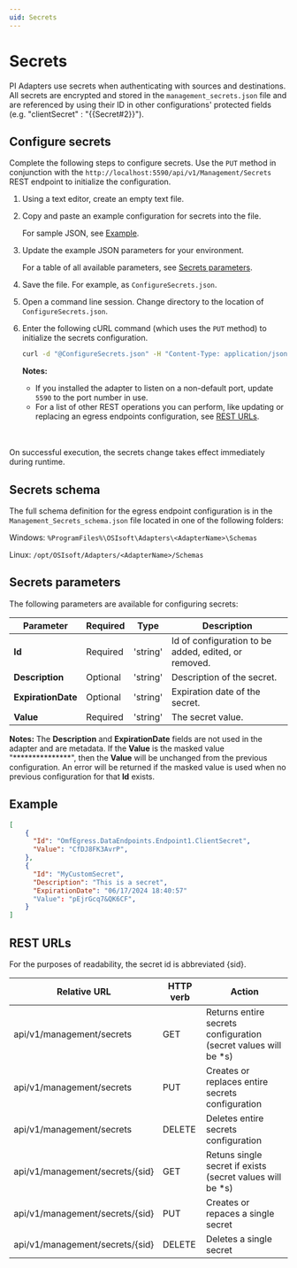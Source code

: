 ```yaml
---
uid: Secrets
---
```


# Secrets

PI Adapters use secrets when authenticating with sources and destinations. All secrets are encrypted and stored in the `management_secrets.json` file and are referenced by using their ID in other configurations' protected fields (e.g. "clientSecret" : "{{Secret#2}}"). 

## Configure secrets

Complete the following steps to configure secrets. Use the `PUT` method in conjunction with the `http://localhost:5590/api/v1/Management/Secrets` REST endpoint to initialize the configuration.

1. Using a text editor, create an empty text file.

2. Copy and paste an example configuration for secrets into the file.

    For sample JSON, see [Example](#example).

3. Update the example JSON parameters for your environment.

    For a table of all available parameters, see [Secrets parameters](#secrets-parameters).

4. Save the file. For example, as `ConfigureSecrets.json`.

5. Open a command line session. Change directory to the location of `ConfigureSecrets.json`.

6. Enter the following cURL command (which uses the `PUT` method) to initialize the secrets configuration.

    ```bash
    curl -d "@ConfigureSecrets.json" -H "Content-Type: application/json" -X PUT "http://localhost:5590/api/v1/Management/Secrets"
    ```

    **Notes:**
  
    * If you installed the adapter to listen on a non-default port, update `5590` to the port number in use.
    * For a list of other REST operations you can perform, like updating or replacing an egress endpoints configuration, see [REST URLs](#rest-urls).
    <br/>
    <br/>

On successful execution, the secrets change takes effect immediately during runtime.

## Secrets schema

The full schema definition for the egress endpoint configuration is in the `Management_Secrets_schema.json` file located in one of the following folders:

Windows: `%ProgramFiles%\OSIsoft\Adapters\<AdapterName>\Schemas`

Linux: `/opt/OSIsoft/Adapters/<AdapterName>/Schemas`

## Secrets parameters

The following parameters are available for configuring secrets:

| Parameter                 | Required | Type      | Description                                                  |
| ------------------------- | -------- | --------- | ------------------------------------------------------------ |
| **Id**              | Required | 'string' | Id of configuration to be added, edited, or removed. |
| **Description** | Optional | 'string' | Description of the secret. |
| **ExpirationDate** | Optional | 'string' | Expiration date of the secret. |
| **Value** | Required | 'string' | The secret value. |

  **Notes:** The **Description** and **ExpirationDate** fields are not used in the adapter and are metadata. 
  If the **Value** is the masked value "\*\*\*\*\*\*\*\*\*\*\*\*\*\*\*", then the **Value** will be unchanged from the previous configuration. An error will be returned if the masked value is used when no previous configuration for that **Id** exists. 

## Example

```json
[
	{
	  "Id": "OmfEgress.DataEndpoints.Endpoint1.ClientSecret",
	  "Value": "CfDJ8FK3AvrP",
	},
	{
	  "Id": "MyCustomSecret",
	  "Description": "This is a secret",
	  "ExpirationDate": "06/17/2024 18:40:57"
	  "Value": "pEjrGcq7&QK6CF",
	}
]
```

## REST URLs

For the purposes of readability, the secret id is abbreviated {sid}.

| Relative URL | HTTP verb | Action |
| ------------ | --------- | ------ |
| api/v1/management/secrets | GET | Returns entire secrets configuration (secret values will be *s) |
| api/v1/management/secrets | PUT | Creates or replaces entire secrets configuration |
| api/v1/management/secrets | DELETE | Deletes entire secrets configuration |
| api/v1/management/secrets/{sid} | GET | Retuns single secret if exists (secret values will be *s) |
| api/v1/management/secrets/{sid} | PUT | Creates or repaces a single secret |
| api/v1/management/secrets/{sid} | DELETE | Deletes a single secret |

